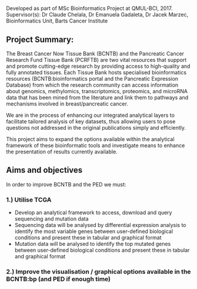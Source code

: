 # 

Developed as part of MSc Bioinformatics Project at QMUL-BCI, 2017.
Supervisor(s): Dr Claude Chelala, Dr Emanuela Gadaleta, Dr Jacek Marzec, Bioinformatics Unit, Barts Cancer Institute

## Project Summary:

The Breast Cancer Now Tissue Bank (BCNTB) and the Pancreatic Cancer Research Fund Tissue Bank (PCRFTB) are two vital resources that support and promote cutting-edge research by providing access to high-quality and fully annotated tissues. Each Tissue Bank hosts specialised bioinformatics resources (BCNTB:bioinformatics portal and the Pancreatic Expression Database) from which the research community can access information about genomics, methylomics, transcriptomics, proteomics, and microRNA data that has been mined from the literature and link them to pathways and mechanisms involved in breast/pancreatic cancer.

We are in the process of enhancing our integrated analytical layers to facilitate tailored analysis of key datasets, thus allowing users to pose questions not addressed in the original publications simply and efficiently.

This project aims to expand the options available within the analytical framework of these bioinformatic tools and investigate means to enhance the presentation of results currently available. 



## Aims and objectives

In order to improve BCNTB and the PED we must:

### 1.) Utilise TCGA
- Develop an analytical framework to access, download and query sequencing and mutation data
 - Sequencing data will be analysed by differential expression analysis to identify the most variable genes between user-defined biological conditions and present these in tabular and graphical format
 - Mutation data will be analysed to identify the top mutated genes between user-defined biological conditions and present these in tabular and graphical format

### 2.) Improve the visualisation / graphical options available in the BCNTB:bp (and PED if enough time)
